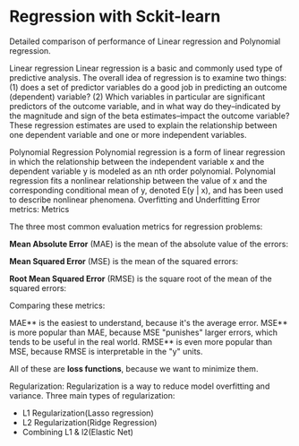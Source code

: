 # Regression with Sckit-learn
Detailed comparison of performance of Linear regression and Polynomial regression.

Linear regression
Linear regression is a basic and commonly used type of predictive analysis.  The overall idea of regression is to examine two things: (1) does a set of predictor variables do a good job in predicting an outcome (dependent) variable?  (2) Which variables in particular are significant predictors of the outcome variable, and in what way do they–indicated by the magnitude and sign of the beta estimates–impact the outcome variable?  These regression estimates are used to explain the relationship between one dependent variable and one or more independent variables. 


Polynomial Regression
Polynomial regression is a form of linear regression in which the relationship between the independent variable x and the dependent variable y is modeled as an nth order polynomial. Polynomial regression fits a nonlinear relationship between the value of x and the corresponding conditional mean of y, denoted E(y | x), and has been used to describe nonlinear phenomena.
Overfitting and Underfitting
Error metrics:
Metrics


The three most common evaluation metrics for regression problems:

**Mean Absolute Error** (MAE) is the mean of the absolute value of the errors:

**Mean Squared Error** (MSE) is the mean of the squared errors:

**Root Mean Squared Error** (RMSE) is the square root of the mean of the squared errors:

Comparing these metrics:

MAE** is the easiest to understand, because it's the average error.
MSE** is more popular than MAE, because MSE "punishes" larger errors, which tends to be useful in the real world.
RMSE** is even more popular than MSE, because RMSE is interpretable in the "y" units.

All of these are **loss functions**, because we want to minimize them.


Regularization:
Regularization is a way to reduce model overfitting and variance.
Three main types of regularization: 

- L1 Regularization(Lasso regression)
- L2 Regularization(Ridge Regression)
- Combining L1 & l2(Elastic Net)
